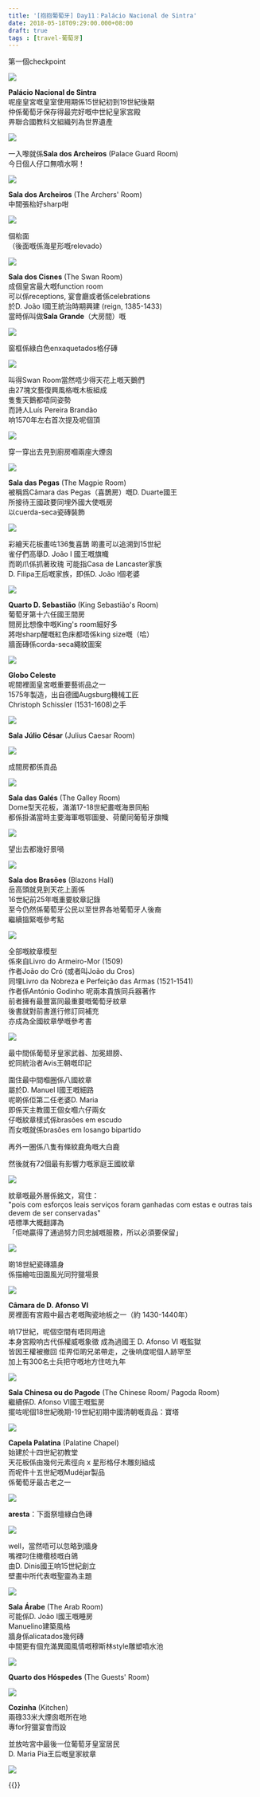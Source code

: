 ```yaml
---
title: '[抱抱葡萄牙] Day11：Palácio Nacional de Sintra'
date: 2018-05-18T09:29:00.000+08:00
draft: true
tags : [travel-葡萄牙]
---
```


第一個checkpoint  

![](/images/portugal11b.jpg)

**Palácio Nacional de Sintra**  
呢座皇宮嘅皇室使用期係15世紀初到19世紀後期  
仲係葡萄牙保存得最完好嘅中世紀皇家宮殿  
畀聯合國教科文組織列為世界遺產  

![](/images/portugal11b1.jpg)

一入嚟就係**Sala dos Archeiros** (Palace Guard Room)  
今日個人仔口無噴水啊！  

![](/images/portugal11b2.jpg)

**Sala dos Archeiros** (The Archers' Room)  
中間張枱好sharp咁  

![](/images/portugal11b3.jpg)

個枱面  
（後面嘅係海星形嘅relevado）

![](/images/portugal11b4.jpg)

**Sala dos Cisnes** (The Swan Room)  
成個皇宮最大嘅function room  
可以係receptions, 宴會廳或者係celebrations  
於D. João I國王統治時期興建 (reign, 1385-1433)  
當時係叫做**Sala Grande**（大房間）嘅  

![](/images/portugal11b5.jpg)

窗框係綠白色enxaquetados格仔磚  

![](/images/portugal11b6.jpg)

叫得Swan Room當然唔少得天花上嘅天鵝們  
由27塊文藝復興風格嘅木板組成  
隻隻天鵝都唔同姿勢  
而詩人Luís Pereira Brandão  
响1570年左右首次提及呢個頂  
  
![](/images/portugal11b7.jpg)
  
穿一穿出去見到廚房嗰兩座大煙囪  

![](/images/portugal11b8.jpg)

**Sala das Pegas** (The Magpie Room)  
被稱爲Câmara das Pegas（喜鵲房）嘅D. Duarte國王  
所接待王國政要同埋外國大使嘅房  
以cuerda-seca瓷磚裝飾  

![](/images/portugal11b9.jpg)

彩繪天花板畫咗136隻喜鵲
啲畫可以追溯到15世紀  
雀仔們高舉D. João I 國王嘅旗幟  
而啲爪係抓著玫瑰
可能指Casa de Lancaster家族  
D. Filipa王后嘅家族，即係D. João I個老婆  

![](/images/portugal11b10.jpg)

**Quarto D. Sebastião** (King Sebastião's Room)  
葡萄牙第十六任國王間房  
間房比想像中嘅King's room細好多  
將咁sharp醒嘅紅色床都唔係king size嘅（哈）  
牆面磚係corda-seca繩紋圖案  

![](/images/portugal11b11.jpg)

**Globo Celeste**  
呢間裡面皇宮嘅重要藝術品之一  
1575年製造，出自德國Augsburg機械工匠  
Christoph Schissler (1531-1608)之手   

![](/images/portugal11b12.jpg)

**Sala Júlio César** (Julius Caesar Room)  

![](/images/portugal11b13.jpg)

成間房都係貢品  

![](/images/portugal11b14.jpg)

**Sala das Galés** (The Galley Room)  
Dome型天花板，滿滿17-18世紀畫嘅海景同船  
都係掛滿當時主要海軍嘅鄂圖曼、荷蘭同葡萄牙旗幟  

![](/images/portugal11b15.jpg)

望出去都幾好景喎

![](/images/portugal11b16.jpg)

**Sala dos Brasões** (Blazons Hall)  
岳高頭就見到天花上面係  
16世紀前25年嘅重要紋章記錄  
至今仍然係葡萄牙公民以至世界各地葡萄牙人後裔  
繼續搵緊嘅參考點  

![](/images/portugal11b17.jpg)

全部嘅紋章模型  
係來自Livro do Armeiro-Mor (1509)  
作者João do Cró (或者叫João du Cros)  
同埋Livro da Nobreza e Perfeição das Armas (1521-1541)  
作者係António Godinho 呢兩本貴族同兵器著作  
前者擁有最豐富同最重要嘅葡萄牙紋章  
後書就對前書進行修訂同補充  
亦成為全國紋章學嘅參考書  

![](/images/portugal11b18.jpg)

最中間係葡萄牙皇家武器、加冕翅膀、  
蛇同統治者Avis王朝嘅印記  
  
圍住最中間嗰圈係八國紋章  
屬於D. Manuel I國王嘅細路  
呢啲係佢第二任老婆D. Maria  
即係天主教國王個女嗰六仔兩女  
仔嘅紋章樣式係brasões em escudo  
而女嘅就係brasões em losango bipartido  
  
再外一圈係八隻有條紋鹿角嘅大白鹿  
  
然後就有72個最有影響力嘅家庭王國紋章  

![](/images/portugal11b19.jpg)

紋章嘅最外層係銘文，寫住：  
"pois com esforços leais serviços foram ganhadas com estas e outras tais devem de ser conservadas"  
唔標準大概翻譯為  
「佢哋贏得了通過努力同忠誠嘅服務，所以必須要保留」  
  
![](/images/portugal11b20.jpg)

啲18世紀瓷磚牆身  
係描繪咗田園風光同狩獵場景

![](/images/portugal11b21.jpg)

**Câmara de D. Afonso VI**  
房裡面有宮殿中最古老嘅陶瓷地板之一（約 1430-1440年）  
  
响17世紀，呢個空間有唔同用途  
本身宮殿响古代係權威嘅象徵 
成為過國王 D. Afonso VI 嘅監獄  
皆因王權被撤回
佢畀佢啲兄弟帶走，之後响度呢個人跡罕至  
加上有300名士兵把守嘅地方住咗九年  

![](/images/portugal11b22.jpg)

**Sala Chinesa ou do Pagode** (The Chinese Room/ Pagoda Room)  
繼續係D. Afonso VI國王嘅監房  
擺咗呢個18世紀晚期-19世紀初期中國清朝嘅貢品：寶塔  

![](/images/portugal11b23.jpg)

**Capela Palatina** (Palatine Chapel)  
始建於十四世紀初教堂  
天花板係由幾何元素徑向 x 星形格仔木雕刻組成  
而呢件十五世紀嘅Mudéjar製品  
係葡萄牙最古老之一  

![](/images/portugal11b24.jpg)

**aresta**：下面祭壇綠白色磚  

![](/images/portugal11b25.jpg)

well，當然唔可以忽略到牆身  
嘴裡叼住橄欖枝嘅白鴿  
由D. Dinis國王响15世紀創立  
壁畫中所代表嘅聖靈為主題  

![](/images/portugal11b26.jpg)

**Sala Árabe** (The Arab Room)  
可能係D. João I國王嘅睡房  
Manuelino建築風格  
牆身係alicatados幾何磚  
中間更有個充滿異國風情嘅穆斯林style雕塑噴水池  

![](/images/portugal11b27.jpg)

**Quarto dos Hóspedes** (The Guests' Room)  

![](/images/portugal11b28.jpg)

**Cozinha** (Kitchen)  
兩碌33米大煙囪嘅所在地  
專for狩獵宴會而設  
  
並放咗宮中最後一位葡萄牙皇室居民  
D. Maria Pia王后嘅皇家紋章  

![](/images/portugal11b29.jpg)




{{<portugal>}}  
